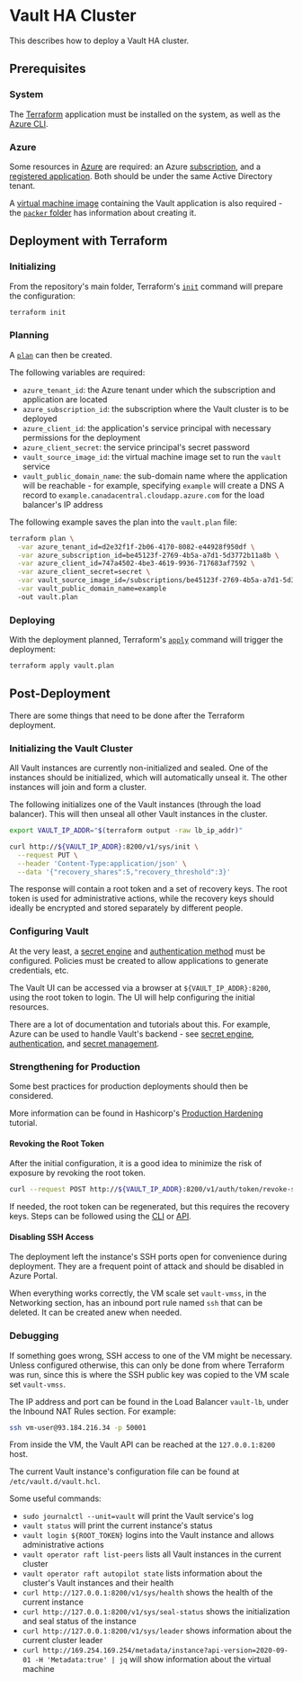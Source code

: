 # Vault HA Cluster

This describes how to deploy a Vault HA cluster.

## Prerequisites

### System

The [Terraform](https://www.terraform.io/) application must be installed on the system, as well as the [Azure CLI](https://docs.microsoft.com/en-us/cli/azure/).

### Azure

Some resources in [Azure](https://azure.microsoft.com/en-us/) are required: an Azure [subscription](https://portal.azure.com/#blade/Microsoft_Azure_Billing/SubscriptionsBlade), and a [registered application](https://portal.azure.com/#blade/Microsoft_AAD_RegisteredApps/ApplicationsListBlade). Both should be under the same Active Directory tenant.

A [virtual machine image](https://portal.azure.com/#blade/HubsExtension/BrowseResource/resourceType/Microsoft.Compute%2Fimages) containing the Vault application is also required - the [`packer` folder](packer/README.md) has information about creating it.

## Deployment with Terraform

### Initializing

From the repository's main folder, Terraform's [`init`](https://www.terraform.io/docs/cli/commands/init.html) command will prepare the configuration:

```bash
terraform init
```

### Planning

A [`plan`](https://www.terraform.io/docs/cli/commands/plan.html) can then be created.

The following variables are required:

* `azure_tenant_id`: the Azure tenant under which the subscription and application are located
* `azure_subscription_id`: the subscription where the Vault cluster is to be deployed
* `azure_client_id`: the application's service principal with necessary permissions for the deployment
* `azure_client_secret`: the service principal's secret password
* `vault_source_image_id`: the virtual machine image set to run the `vault` service
* `vault_public_domain_name`: the sub-domain name where the application will be reachable - for example, specifying `example` will create a DNS A record to `example.canadacentral.cloudapp.azure.com` for the load balancer's IP address

The following example saves the plan into the `vault.plan` file:

```bash
terraform plan \
  -var azure_tenant_id=d2e32f1f-2b06-4170-8082-e44928f950df \
  -var azure_subscription_id=be45123f-2769-4b5a-a7d1-5d3772b11a8b \
  -var azure_client_id=747a4502-4be3-4619-9936-717683af7592 \
  -var azure_client_secret=secret \
  -var vault_source_image_id=/subscriptions/be45123f-2769-4b5a-a7d1-5d3772b11a8b/resourceGroups/my-resource-group/providers/Microsoft.Compute/images/vault-image \
  -var vault_public_domain_name=example
  -out vault.plan
```

### Deploying

With the deployment planned, Terraform's [`apply`](https://www.terraform.io/docs/cli/commands/apply.html) command will trigger the deployment:

```bash
terraform apply vault.plan
```

## Post-Deployment

There are some things that need to be done after the Terraform deployment.

### Initializing the Vault Cluster

All Vault instances are currently non-initialized and sealed. One of the instances should be initialized, which will automatically unseal it. The other instances will join and form a cluster.

The following initializes one of the Vault instances (through the load balancer). This will then unseal all other Vault instances in the cluster.

```bash
export VAULT_IP_ADDR="$(terraform output -raw lb_ip_addr)"

curl http://${VAULT_IP_ADDR}:8200/v1/sys/init \
  --request PUT \
  --header 'Content-Type:application/json' \
  --data '{"recovery_shares":5,"recovery_threshold":3}'
```

The response will contain a root token and a set of recovery keys. The root token is used for administrative actions, while the recovery keys should ideally be encrypted and stored separately by different people.

### Configuring Vault

At the very least, a [secret engine](https://www.vaultproject.io/docs/secrets) and [authentication method](https://www.vaultproject.io/docs/auth) must be configured. Policies must be created to allow applications to generate credentials, etc.

The Vault UI can be accessed via a browser at `${VAULT_IP_ADDR}:8200`, using the root token to login. The UI will help configuring the initial resources.

There are a lot of documentation and tutorials about this. For example, Azure can be used to handle Vault's backend - see [secret engine](https://www.vaultproject.io/api/secret/azure), [authentication](https://www.vaultproject.io/api/auth/azure), and [secret management](https://learn.hashicorp.com/tutorials/vault/azure-secrets).

### Strengthening for Production

Some best practices for production deployments should then be considered.

More information can be found in Hashicorp's [Production Hardening](https://learn.hashicorp.com/tutorials/vault/production-hardening) tutorial.

#### Revoking the Root Token

After the initial configuration, it is a good idea to minimize the risk of exposure by revoking the root token.

```bash
curl --request POST http://${VAULT_IP_ADDR}:8200/v1/auth/token/revoke-self --header "X-Vault-Token: ${ROOT_TOKEN}"
```

If needed, the root token can be regenerated, but this requires the recovery keys. Steps can be followed using the [CLI](https://learn.hashicorp.com/tutorials/vault/generate-root) or [API](https://www.vaultproject.io/api-docs/system/generate-root).

#### Disabling SSH Access

The deployment left the instance's SSH ports open for convenience during deployment. They are a frequent point of attack and should be disabled in Azure Portal.

When everything works correctly, the VM scale set `vault-vmss`, in the Networking section, has an inbound port rule named `ssh` that can be deleted. It can be created anew when needed.

### Debugging

If something goes wrong, SSH access to one of the VM might be necessary. Unless configured otherwise, this can only be done from where Terraform was run, since this is where the SSH public key was copied to the VM scale set `vault-vmss`.

The IP address and port can be found in the Load Balancer `vault-lb`, under the Inbound NAT Rules section. For example:

```bash
ssh vm-user@93.184.216.34 -p 50001
```

From inside the VM, the Vault API can be reached at the `127.0.0.1:8200` host.

The current Vault instance's configuration file can be found at `/etc/vault.d/vault.hcl`.

Some useful commands:

* `sudo journalctl --unit=vault` will print the Vault service's log
* `vault status` will print the current instance's status
* `vault login ${ROOT_TOKEN}` logins into the Vault instance and allows administrative actions
* `vault operator raft list-peers` lists all Vault instances in the current cluster
* `vault operator raft autopilot state` lists information about the cluster's Vault instances and their health
* `curl http://127.0.0.1:8200/v1/sys/health` shows the health of the current instance
* `curl http://127.0.0.1:8200/v1/sys/seal-status` shows the initialization and seal status of the instance
* `curl http://127.0.0.1:8200/v1/sys/leader` shows information about the current cluster leader
* `curl http://169.254.169.254/metadata/instance?api-version=2020-09-01 -H 'Metadata:true' | jq` will show information about the virtual machine
